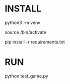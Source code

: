 INSTALL
=======

python3 -m venv <name-of-venv>

source <name-of-venv>/bin/activate

pip install -r requirements.txt

RUN
===

python test_game.py
